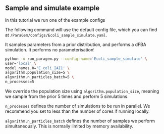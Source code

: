 ## Sample and simulate example

In this tutorial we run one of the example configs


The following command will use the default config file, which you can find at `/ParaGem/configs/Ecoli_sample_simulate.yaml`.

It samples parameters from a prior distribution, and performs a dFBA simulation. It performs no parameterisation!

```zsh
python -u run_paragem.py --config-name='Ecoli_sample_simulate' \
user='local' \
model_names.0='E_coli_IAI1' \
algorithm.population_size=5 \
algorithm.n_particles_batch=5 \
n_processes=5
```


We override the population size using `algorithm.population_size`, meaning we sample 
from the prior 5 times and perform 5 simulations

`n_processes` defines the number of simulations to be run in parallel. We recommend you set to less than the number of cores if running locally.

`algorithm.n_particles_batch` defines the number of samples we perform simultaneously. This is normally limited by memory availability.

